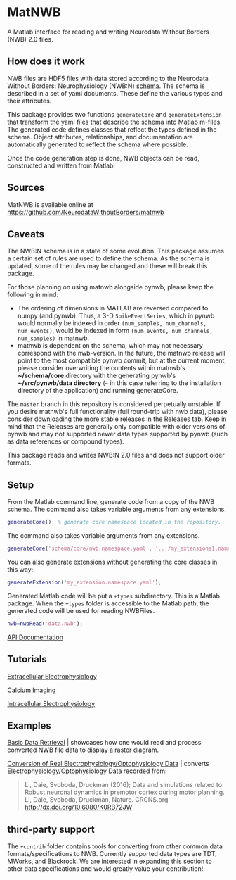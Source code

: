 # MatNWB

A Matlab interface for reading and writing Neurodata Without Borders (NWB) 2.0 files.

## How does it work

NWB files are HDF5 files with data stored according to the Neurodata Without Borders: Neurophysiology (NWB:N) [schema](https://github.com/NeurodataWithoutBorders/nwb-schema/tree/dev/core). The schema is described in a set of yaml documents. These define the various types and their attributes.

This package provides two functions `generateCore` and `generateExtension` that transform the yaml files that describe the schema into Matlab m-files. The generated code defines classes that reflect the types defined in the schema.  Object attributes, relationships, and documentation are automatically generated to reflect the schema where possible.

Once the code generation step is done, NWB objects can be read, constructed and written from Matlab.

## Sources

MatNWB is available online at https://github.com/NeurodataWithoutBorders/matnwb

## Caveats

The NWB:N schema is in a state of some evolution.  This package assumes a certain set of rules are used to define the schema.  As the schema is updated, some of the rules may be changed and these will break this package.

For those planning on using matnwb alongside pynwb, please keep the following in mind:
 - The ordering of dimensions in MATLAB are reversed compared to numpy (and pynwb).  Thus, a 3-D ```SpikeEventSeries```, which in pynwb would normally be indexed in order ```(num_samples, num_channels, num_events)```, would be indexed in form ```(num_events, num_channels, num_samples)``` in matnwb.
 - matnwb is dependent on the schema, which may not necessary correspond with the nwb-version.  In the future, the matnwb release will point to the most compatible pynwb commit, but at the current moment, please consider overwriting the contents within matnwb's **~/schema/core** directory with the generating pynwb's **~/src/pynwb/data directory** (`~` in this case referring to the installation directory of the application) and running generateCore.
 
The `master` branch in this repository is considered perpetually unstable.  If you desire matnwb's full functionality (full round-trip with nwb data), please consider downloading the more stable releases in the Releases tab.  Keep in mind that the Releases are generally only compatible with older versions of pynwb and may not supported newer data types supported by pynwb (such as data references or compound types).

This package reads and writes NWB:N 2.0 files and does not support older formats.

## Setup

From the Matlab command line, generate code from a copy of the NWB schema.  The command also takes variable arguments from any extensions.

```matlab
generateCore(); % generate core namespace located in the repository.
```

The command also takes variable arguments from any extensions.

```matlab
generateCore('schema/core/nwb.namespace.yaml', '.../my_extensions1.namespace.yaml',...);
```

You can also generate extensions without generating the core classes in this way:

```matlab
generateExtension('my_extension.namespace.yaml');
```

Generated Matlab code will be put a `+types` subdirectory.  This is a Matlab package.  When the `+types` folder is accessible to the Matlab path, the generated code will be used for reading NWBFiles.

```matlab
nwb=nwbRead('data.nwb');
```

[API Documentation](https://neurodatawithoutborders.github.io/matnwb/docs/index.html)

## Tutorials

[Extracellular Electrophysiology](https://neurodatawithoutborders.github.io/matnwb/tutorials/html/ecephys.html)

[Calcium Imaging](https://neurodatawithoutborders.github.io/matnwb/tutorials/html/ophys.html)

[Intracellular Electrophysiology](https://neurodatawithoutborders.github.io/matnwb/tutorials/html/icephys.html)

## Examples

[Basic Data Retrieval](https://neurodatawithoutborders.github.io/matnwb/tutorials/html/basicUsage.html)
| showcases how one would read and process converted NWB file data to display a raster diagram.

[Conversion of Real Electrophysiology/Optophysiology Data](https://neurodatawithoutborders.github.io/matnwb/tutorials/html/convertTrials.html)
| converts Electrophysiology/Optophysiology Data recorded from:
>Li, Daie, Svoboda, Druckman (2016); Data and simulations related to: Robust neuronal dynamics in premotor cortex during motor planning. Li, Daie, Svoboda, Druckman, Nature. CRCNS.org
http://dx.doi.org/10.6080/K0RB72JW

## third-party support
The `+contrib` folder contains tools for converting from other common data formats/specifications to NWB. Currently supported data types are TDT, MWorks, and Blackrock. We are interested in expanding this section to other data specifications and would greatly value your contribution!
